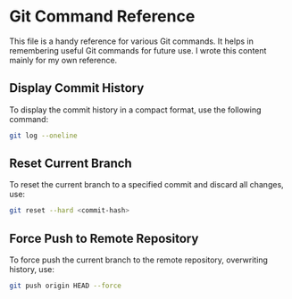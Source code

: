 # Git Command Reference

This file is a handy reference for various Git commands. It helps in remembering useful Git commands for future use. I wrote this content mainly for my own reference.

## Display Commit History

To display the commit history in a compact format, use the following command:

```sh
git log --oneline
```

## Reset Current Branch

To reset the current branch to a specified commit and discard all changes, use:

```sh
git reset --hard <commit-hash>
```

## Force Push to Remote Repository

To force push the current branch to the remote repository, overwriting history, use:

```sh
git push origin HEAD --force
```
